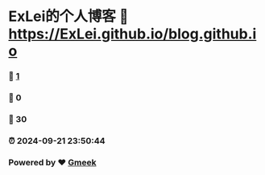 # ExLei的个人博客 :link: https://ExLei.github.io/blog.github.io 
### :page_facing_up: [1](https://ExLei.github.io/blog.github.io/tag.html) 
### :speech_balloon: 0 
### :hibiscus: 30 
### :alarm_clock: 2024-09-21 23:50:44 
### Powered by :heart: [Gmeek](https://github.com/Meekdai/Gmeek)
